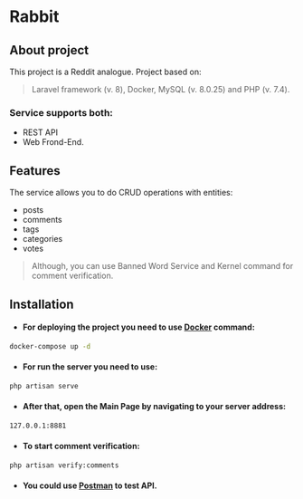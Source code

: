 # Rabbit

## About project

This project is a Reddit analogue.
Project based on:
> Laravel framework (v. 8), Docker, MySQL (v. 8.0.25) and PHP (v. 7.4). 

### Service supports both:
- REST API
- Web Frond-End.

## Features
The service allows you to do CRUD operations with entities:
- posts
- comments
- tags
- categories
- votes

> Although, you can use Banned Word Service and Kernel command for comment verification. 

## Installation

- #### For deploying the project you need to use [Docker](https://www.docker.com/) command:
```sh
docker-compose up -d
```
- #### For run the server you need to use:
```sh
php artisan serve
```
- #### After that, open the Main Page by navigating to your server address:
```sh
127.0.0.1:8881
```
- #### To start comment verification:
```sh
php artisan verify:comments
```
- #### You could use [Postman](https://www.postman.com/) to test API.
